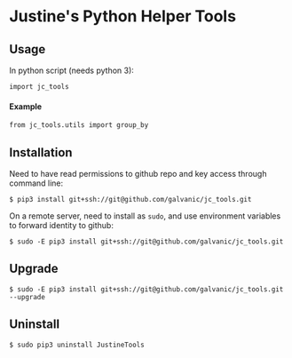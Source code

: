 Justine's Python Helper Tools
===

Usage
---

In python script (needs python 3):

```python3
import jc_tools
```

#### Example

```python3
from jc_tools.utils import group_by
```


Installation
---

Need to have read permissions to github repo and key access through command line:

```shell
$ pip3 install git+ssh://git@github.com/galvanic/jc_tools.git
```

On a remote server, need to install as `sudo`, and use environment variables to forward identity to github:

```shell
$ sudo -E pip3 install git+ssh://git@github.com/galvanic/jc_tools.git
```


Upgrade
---

```shell
$ sudo -E pip3 install git+ssh://git@github.com/galvanic/jc_tools.git --upgrade
```


Uninstall
---

```shell
$ sudo pip3 uninstall JustineTools
```


